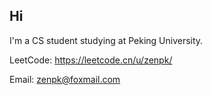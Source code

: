 ## Hi

I'm a CS student studying at Peking University.

LeetCode: <https://leetcode.cn/u/zenpk/>

Email: zenpk@foxmail.com
